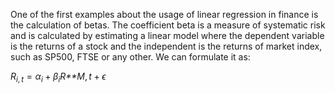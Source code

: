 One of the first examples about the usage of linear regression in
finance is the calculation of betas. The coefficient beta is a measure
of systematic risk and is calculated by estimating a linear model where
the dependent variable is the returns of a stock and the independent is
the returns of market index, such as SP500, FTSE or any other. We can
formulate it as:

*R*<sub>*i*, *t*</sub> = *α*<sub>*i*</sub> + *β*<sub>*i*</sub>*R**M*, *t* + *ϵ*

